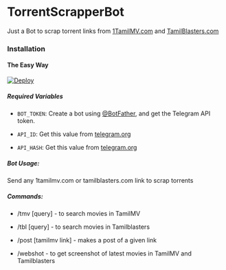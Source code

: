 # TorrentScrapperBot
Just a Bot to scrap torrent links from [1TamilMV.com](https://1Tamilmv.com/) and [TamilBlasters.com](https://tamilblasters.com/)
### Installation

#### The Easy Way

[![Deploy](https://www.herokucdn.com/deploy/button.svg)](https://heroku.com/deploy)

##### Required Variables

* `BOT_TOKEN`: Create a bot using [@BotFather](https://telegram.dog/BotFather), and get the Telegram API token.

* `API_ID`: Get this value from [telegram.org](https://my.telegram.org/apps)
* `API_HASH`: Get this value from [telegram.org](https://my.telegram.org/apps)


##### Bot Usage:

Send any 1tamilmv.com or tamilblasters.com link to scrap torrents

##### Commands:

* /tmv [query] - to search movies in TamilMV

* /tbl [query] - to search movies in Tamilblasters

* /post [tamilmv link] - makes a post of a given link

* /webshot - to get screenshot of latest movies in TamilMV and Tamilblasters

